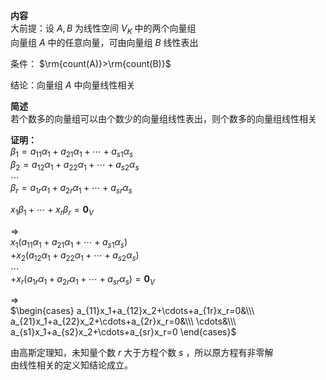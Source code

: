 **内容**    
大前提：设 $A,B$ 为线性空间 $V_K$ 中的两个向量组    
向量组 $A$ 中的任意向量，可由向量组 $B$ 线性表出    
    
条件： $\rm{count(A)}>\rm{count(B)}$     
    
结论：向量组 $A$ 中向量线性相关    
    
**简述**    
若个数多的向量组可以由个数少的向量组线性表出，则个数多的向量组线性相关    
    
**证明：**    
 $\beta_1=a_{11}\alpha_1+a_{21}\alpha_1+\cdots+a_{s1}\alpha_s$     
 $\beta_2=a_{12}\alpha_1+a_{22}\alpha_1+\cdots+a_{s2}\alpha_s$     
 $\cdots$     
 $\beta_r=a_{1r}\alpha_1+a_{2r}\alpha_1+\cdots+a_{sr}\alpha_s$     
    
 $x_1\beta_1+\cdots+x_r\beta_r=\mathbf0_V$     
    
 $\Rightarrow$     
 $x_1(a_{11}\alpha_1+a_{21}\alpha_1+\cdots+a_{s1}\alpha_s)$     
 $+x_2(a_{12}\alpha_1+a_{22}\alpha_1+\cdots+a_{s2}\alpha_s)$     
 $\cdots$     
 $+x_r(a_{1r}\alpha_1+a_{2r}\alpha_1+\cdots+a_{sr}\alpha_s)    
=\mathbf0_V$     
    
 $\Rightarrow$     
 $\begin{cases}    
a_{11}x_1+a_{12}x_2+\cdots+a_{1r}x_r=0&\\\     
a_{21}x_1+a_{22}x_2+\cdots+a_{2r}x_r=0&\\\     
\cdots&\\\     
a_{s1}x_1+a_{s2}x_2+\cdots+a_{sr}x_r=0    
\end{cases}$     
    
由高斯定理知，未知量个数 $r$ 大于方程个数 $s$ ，所以原方程有非零解    
由线性相关的定义知结论成立。    
